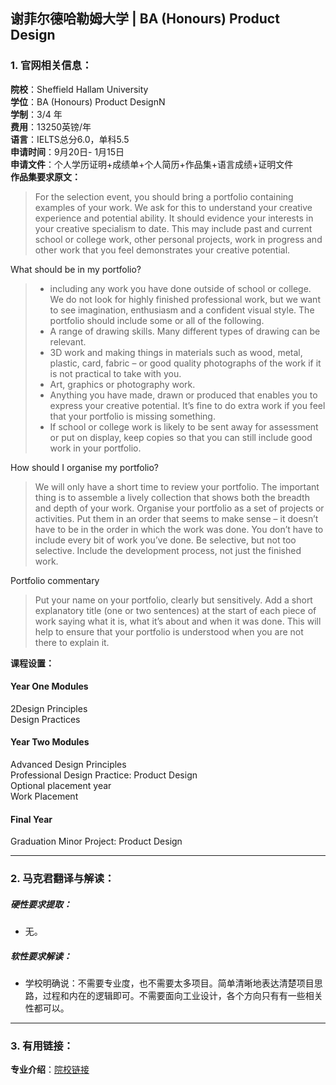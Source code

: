 ## 谢菲尔德哈勒姆大学 | BA (Honours) Product Design



### 1. 官网相关信息：

**院校**：Sheffield Hallam University  
**学位**：BA (Honours) Product DesignN  
**学制**：3/4 年  
**费用**：13250英镑/年  
**语言**：IELTS总分6.0，单科5.5  
**申请时间**：9月20日- 1月15日    
**申请文件**：个人学历证明+成绩单+个人简历+作品集+语言成绩+证明文件  
**作品集要求原文：**   

> For the selection event, you should bring a portfolio containing examples of your work. We ask for this to understand your creative experience and potential ability. It should evidence your interests in your creative specialism to date. This may include past and current school or college work, other personal projects, work in progress and other work that you feel demonstrates your creative potential.  

What should be in my portfolio?
> - including any work you have done outside of school or college. We do not look for highly finished professional work, but we want to see imagination, enthusiasm and a confident visual style. The portfolio should include some or all of the following. 
> - A range of drawing skills. Many different types of drawing can be relevant.
> - 3D work and making things in materials such as wood, metal, plastic, card, fabric – or good quality photographs of the work if it is not practical to take with you.
> - Art, graphics or photography work.
> - Anything you have made, drawn or produced that enables you to express your creative potential. It’s fine to do extra work if you feel that your portfolio is missing something.
> - If school or college work is likely to be sent away for assessment or put on display, keep copies so that you can still include good work in your portfolio.

How should I organise my portfolio?
> We will only have a short time to review your portfolio. The important thing is to assemble a lively collection that shows both the breadth and depth of your work. Organise your portfolio as a set of projects or activities. Put them in an order that seems to make sense – it doesn’t have to be in the order in which the work was done. You don’t have to include every bit of work you’ve done. Be selective, but not too selective. Include the development process, not just the finished work.

Portfolio commentary
> Put your name on your portfolio, clearly but sensitively. Add a short explanatory title (one or two sentences) at the start of each piece of work saying what it is, what it’s about and when it was done. This will help to ensure that your portfolio is understood when you are not there to explain it.

**课程设置：**  

#### Year One Modules  
2Design Principles   
Design Practices  
#### Year Two Modules  
Advanced Design Principles   
Professional Design Practice: Product Design   
Optional placement year  
Work Placement
#### Final Year  
Graduation Minor Project: Product Design  


---


### 2. 马克君翻译与解读：

##### 硬性要求提取：
- 无。

##### 软性要求解读：
- 学校明确说：不需要专业度，也不需要太多项目。简单清晰地表达清楚项目思路，过程和内在的逻辑即可。不需要面向工业设计，各个方向只有有一些相关性都可以。


---


### 3. 有用链接：

**专业介绍**：[院校链接](https://www.shu.ac.uk/courses/art-and-design/ba-honours-product-design/full-time)  
